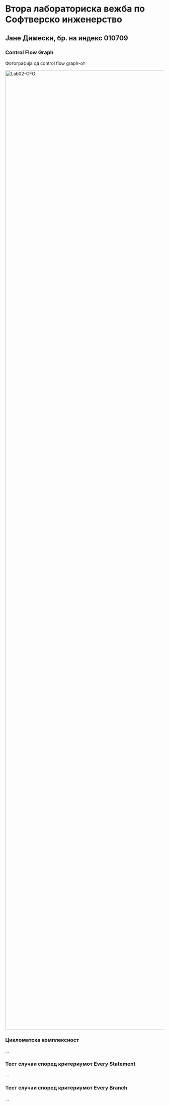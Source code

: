 # Втора лабораториска вежба по Софтверско инженерство

## Јане Димески, бр. на индекс 010709

### Control Flow Graph

Фотографија од control flow graph-от

<img width="3050" alt="Lab02-CFG" src="https://user-images.githubusercontent.com/5346438/171729371-7918b7a1-1d81-432f-aaf6-736dfecfb15a.png">

### Цикломатска комплексност

...

### Тест случаи според критериумот Every Statement

...

### Тест случаи според критериумот Every Branch

...
